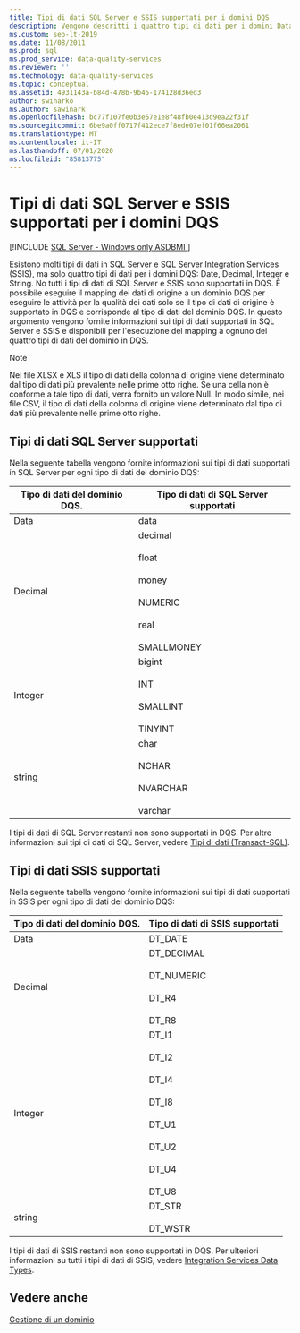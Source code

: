 ```yaml
---
title: Tipi di dati SQL Server e SSIS supportati per i domini DQS
description: Vengono descritti i quattro tipi di dati per i domini Data Quality Services (DQS) (data, Decimal, Integer e String) in SQL Server.
ms.custom: seo-lt-2019
ms.date: 11/08/2011
ms.prod: sql
ms.prod_service: data-quality-services
ms.reviewer: ''
ms.technology: data-quality-services
ms.topic: conceptual
ms.assetid: 4931143a-b84d-478b-9b45-174128d36ed3
author: swinarko
ms.author: sawinark
ms.openlocfilehash: bc77f107fe0b3e57e1e8f48fb0e413d9ea22f31f
ms.sourcegitcommit: 6be9a0ff0717f412ece7f8ede07ef01f66ea2061
ms.translationtype: MT
ms.contentlocale: it-IT
ms.lasthandoff: 07/01/2020
ms.locfileid: "85813775"
---
```

# <a name="supported-sql-server-and-ssis-data-types-for-dqs-domains"></a>Tipi di dati SQL Server e SSIS supportati per i domini DQS

[!INCLUDE [SQL Server - Windows only ASDBMI  ](../includes/applies-to-version/sql-windows-only-asdbmi.md)]

  Esistono molti tipi di dati in SQL Server e SQL Server Integration Services (SSIS), ma solo quattro tipi di dati per i domini DQS: Date, Decimal, Integer e String. No tutti i tipi di dati di SQL Server e SSIS sono supportati in DQS. È possibile eseguire il mapping dei dati di origine a un dominio DQS per eseguire le attività per la qualità dei dati solo se il tipo di dati di origine è supportato in DQS e corrisponde al tipo di dati del dominio DQS. In questo argomento vengono fornite informazioni sui tipi di dati supportati in SQL Server e SSIS e disponibili per l'esecuzione del mapping a ognuno dei quattro tipi di dati del dominio in DQS.  
  
> [!NOTE]  
>  Nei file XLSX e XLS il tipo di dati della colonna di origine viene determinato dal tipo di dati più prevalente nelle prime otto righe. Se una cella non è conforme a tale tipo di dati, verrà fornito un valore Null. In modo simile, nei file CSV, il tipo di dati della colonna di origine viene determinato dal tipo di dati più prevalente nelle prime otto righe.  
  
##  <a name="supported-sql-server-data-types"></a><a name="SQLServer"></a>Tipi di dati SQL Server supportati 
 Nella seguente tabella vengono fornite informazioni sui tipi di dati supportati in SQL Server per ogni tipo di dati del dominio DQS:  
  
|Tipo di dati del dominio DQS.|Tipo di dati di SQL Server supportati|  
|--------------------------|------------------------------------|  
|Data|data|  
|Decimal|decimal<br /><br /> float<br /><br /> money<br /><br /> NUMERIC<br /><br /> real<br /><br /> SMALLMONEY|  
|Integer|bigint<br /><br /> INT<br /><br /> SMALLINT<br /><br /> TINYINT|  
|string|char<br /><br /> NCHAR<br /><br /> NVARCHAR<br /><br /> varchar|  
  
 I tipi di dati di SQL Server restanti non sono supportati in DQS. Per altre informazioni sui tipi di dati di SQL Server, vedere [Tipi di dati &#40;Transact-SQL&#41;](../t-sql/data-types/data-types-transact-sql.md).  
  
##  <a name="supported-ssis-data-types"></a><a name="SSIS"></a>Tipi di dati SSIS supportati  
 Nella seguente tabella vengono fornite informazioni sui tipi di dati supportati in SSIS per ogni tipo di dati del dominio DQS:  
  
|Tipo di dati del dominio DQS.|Tipo di dati di SSIS supportati|  
|--------------------------|------------------------------|  
|Data|DT_DATE|  
|Decimal|DT_DECIMAL<br /><br /> DT_NUMERIC<br /><br /> DT_R4<br /><br /> DT_R8|  
|Integer|DT_I1<br /><br /> DT_I2<br /><br /> DT_I4<br /><br /> DT_I8<br /><br /> DT_U1<br /><br /> DT_U2<br /><br /> DT_U4<br /><br /> DT_U8|  
|string|DT_STR<br /><br /> DT_WSTR|  
  
 I tipi di dati di SSIS restanti non sono supportati in DQS. Per ulteriori informazioni su tutti i tipi di dati di SSIS, vedere [Integration Services Data Types](../integration-services/data-flow/integration-services-data-types.md).  
  
## <a name="see-also"></a>Vedere anche  
 [Gestione di un dominio](../data-quality-services/managing-a-domain.md)  
  
  
